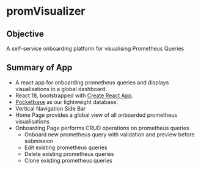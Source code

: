# promVisualizer

## Objective
A self-service onboarding platform for visualising Prometheus Queries

## Summary of App
- A react app for onboarding prometheus queries and displays visualisations in a global dashboard.
- React 18, bootstrapped with [Create React App](https://github.com/facebook/create-react-app).
- [Pocketbase](https://pocketbase.io/docs/) as our lightweight database.
- Vertical Navigation Side Bar
- Home Page provides a global view of all onboarded prometheus visualisations
- Onboarding Page performs CRUD operations on prometheus queries
  - Onboard new prometheus query with validation and preview before submission
  - Edit existing prometheus queries
  - Delete existing prometheus queries
  - Clone existing prometheus queries
